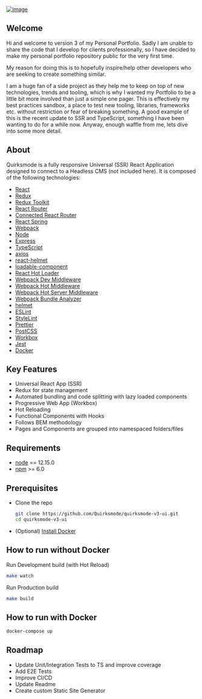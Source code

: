 [![image](https://cms.quirksmode.co.uk/wp-content/uploads/2020/08/quirksmode-github.jpg)](https://www.quirksmode.co.uk)

## Welcome

Hi and welcome to version 3 of my Personal Portfolio. Sadly I am unable to share the code that I develop for clients professionally, so I have decided to make my personal portfolio repository public for the very first time.

My reason for doing this is to hopefully inspire/help other developers who are seeking to create something similar.

I am a huge fan of a side project as they help me to keep on top of new technologies, trends and tooling, which is why I wanted my Portfolio to be a little bit more involved than just a simple one pager. This is effectively my best practices sandbox, a place to test new tooling, libraries, frameworks etc. without restriction or fear of breaking something. A good example of this is the recent update to SSR and TypeScript, something I have been wanting to do for a while now. Anyway, enough waffle from me, lets dive into some more detail.

## About

Quirksmode is a fully responsive Universal (SSR) React Application designed to connect to a Headless CMS (not included here). It is composed of the following technologies:

- [React](https://facebook.github.io/react)
- [Redux](https://github.com/reactjs/redux)
- [Redux Toolkit](https://redux-toolkit.js.org)
- [React Router](https://reacttraining.com/react-router)
- [Connected React Router](https://github.com/supasate/connected-react-router)
- [React Spring](https://www.react-spring.io/docs/hooks/basics)
- [Webpack](https://webpack.js.org)
- [Node](https://nodejs.org/)
- [Express](https://expressjs.com)
- [TypeScript](https://www.typescriptlang.org)
- [axios](https://github.com/axios/axios)
- [react-helmet](https://github.com/nfl/react-helmet)
- [loadable-component](https://github.com/smooth-code/loadable-components)
- [React Hot Loader](https://github.com/gaearon/react-hot-loader)
- [Webpack Dev Middleware](https://github.com/webpack/webpack-dev-middleware)
- [Webpack Hot Middleware](https://github.com/glenjamin/webpack-hot-middleware)
- [Webpack Hot Server Middleware](https://github.com/60frames/webpack-hot-server-middleware#readme)
- [Webpack Bundle Analyzer](https://github.com/webpack-contrib/webpack-bundle-analyzer)
- [helmet](https://github.com/helmetjs/helmet)
- [ESLint](http://eslint.org)
- [StyleLint](http://stylelint.io)
- [Prettier](https://prettier.io)
- [PostCSS](https://github.com/postcss/postcss-loader)
- [Workbox](https://developers.google.com/web/tools/workbox)
- [Jest](https://facebook.github.io/jest)
- [Docker](https://www.docker.com/)

## Key Features

- Universal React App (SSR)
- Redux for state management
- Automated bundling and code splitting with lazy loaded components
- Progressive Web App (Workbox)
- Hot Reloading
- Functional Components with Hooks
- Follows BEM methodology
- Pages and Components are grouped into namespaced folders/files

## Requirements

- [node](https://nodejs.org/en) == 12.15.0
- [npm](https://www.npmjs.com) >= 6.0

## Prerequisites

- Clone the repo

  ```sh
  git clone https://github.com/Quirksmode/quirksmode-v3-ui.git
  cd quirksmode-v3-ui
  ```

- (Optional) [Install Docker](https://www.docker.com/)

## How to run without Docker

Run Development build (with Hot Reload)

```sh
make watch
```

Run Production build

```sh
make build
```

## How to run with Docker

```sh
docker-compose up
```

## Roadmap

- Update Unit/Integration Tests to TS and improve coverage
- Add E2E Tests
- Improve CI/CD
- Update Readme
- Create custom Static Site Generator

